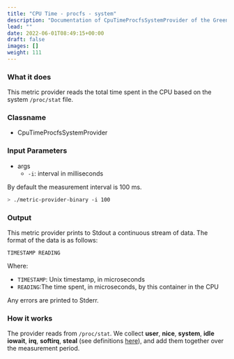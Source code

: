 ```yaml
---
title: "CPU Time - procfs - system"
description: "Documentation of CpuTimeProcfsSystemProvider of the Green Metrics Tool"
lead: ""
date: 2022-06-01T08:49:15+00:00
draft: false
images: []
weight: 111
---
```

### What it does

This metric provider reads the total time spent in the CPU based on the system `/proc/stat` file.

### Classname
- CpuTimeProcfsSystemProvider

### Input Parameters

- args
    - `-i`: interval in milliseconds

By default the measurement interval is 100 ms.

```bash
> ./metric-provider-binary -i 100
```

### Output

This metric provider prints to Stdout a continuous stream of data. The format of the data is as follows:

`TIMESTAMP READING`

Where:
- `TIMESTAMP`: Unix timestamp, in microseconds
- `READING`:The time spent, in microseconds, by this container in the CPU

Any errors are printed to Stderr.

### How it works
The provider reads from `/proc/stat`. We collect **user**, **nice**, **system**, **idle** **iowait**, **irq**, **softirq**, **steal** (see definitions [here](https://www.idnt.net/en-US/kb/941772)), and add them together over the measurement period.
